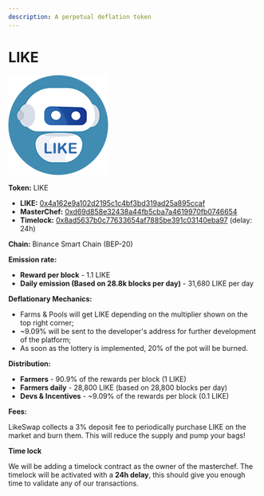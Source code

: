 ```yaml
---
description: A perpetual deflation token
---
```


# LIKE

![](../.gitbook/assets/logo200x200.png)

**Token:** LIKE

* **LIKE:** [0x4a162e9a102d2195c1c4bf3bd319ad25a895ccaf](https://bscscan.com/address/0x4a162e9a102d2195c1c4bf3bd319ad25a895ccaf)
* **MasterChef:** [0xd69d858e32438a44fb5cba7a4619970fb0746654](https://bscscan.com/address/0xd69d858e32438a44fb5cba7a4619970fb0746654)
* **Timelock:** [0x8ad5637b0c77633654af7885be391c03140eba97](https://bscscan.com/address/0x8ad5637b0c77633654af7885be391c03140eba97) (delay: 24h)

**Chain:** Binance Smart Chain (BEP-20)

**Emission rate:**

* **Reward per block** - 1.1 LIKE
* **Daily emission (Based on 28.8k blocks per day)** - 31,680 LIKE per day

**Deflationary Mechanics:**

* Farms & Pools will get LIKE depending on the multiplier shown on the top right corner;
* \~9.09% will be sent to the developer's address for further development of the platform;
* As soon as the lottery is implemented, 20% of the pot will be burned.

**Distribution:**

* **Farmers** - 90.9% of the rewards per block (1 LIKE)
* **Farmers daily** - 28,800 LIKE (based on 28,800 blocks per day)
* **Devs & Incentives** - \~9.09% of the rewards per block (0.1 LIKE)

**Fees:**

LikeSwap collects a 3% deposit fee to periodically purchase LIKE on the market and burn them. This will reduce the supply and pump your bags!

**Time lock**

We will be adding a timelock contract as the owner of the masterchef. The timelock will be activated with a **24h delay**, this should give you enough time to validate any of our transactions.
